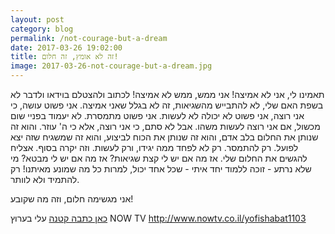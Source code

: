 ```yaml
---
layout: post
category: blog
permalink: /not-courage-but-a-dream
date: 2017-03-26 19:02:00
title: זה לא אומץ, זה חלום!
image: 2017-03-26-not-courage-but-a-dream.jpg
---
```


תאמינו לי, אני לא אמיצה! אני ממש, ממש לא אמיצה!
לכתוב ולהצטלם בוידאו ולדבר לא בשפת האם שלי, לא להתבייש מהשגיאות, זה לא בגלל שאני אמיצה. אני פשוט עושה, כי אני רוצה, אני פשוט לא יכולה לא לעשות. אני פשוט מתמסרת. לא יעמוד בפניי שום מכשול, אם אני רוצה לעשות משהו. אבל לא סתם, כי אני רוצה, אלא כי ה' עוזר. והוא זה שנותן את החלום בלב אדם, והוא זה שנותן את הכוח לביצוע, והוא זה שמשגיח שזה יצא לפועל. רק להתמסר. רק לא לפחד ממה יגידו, ורק לעשות. וזה יקרה בסוף. אצליח להגשים את החלום שלי. אז מה אם יש לי קצת שגיאות? אז מה אם יש לי מבטא? מי שלא נרתע - זוכה ללמוד יחד איתי - שכל אחד יכול, למרות כל מה שמונע מאיתנו! רק להתמיד ולא לוותר.

אני מגשימה חלום, וזה מה שקובע!

[כאן כתבה קטנה](http://www.nowtv.co.il/yofishabat1103) עלי בערוץ NOW TV
<http://www.nowtv.co.il/yofishabat1103>
